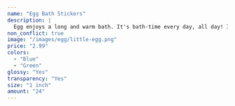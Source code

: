 ```yaml
---
name: "Egg Bath Stickers"
description: |
  Egg enjoys a long and warm bath. It's bath-time every day, all day! It's definitely not wasting water. Decorate your notebooks, calendars, and gifts with Egg.
non_conflict: true
image: "/images/egg/little-egg.png"
price: "2.99"
colors:
  - "Blue"
  - "Green"
glossy: "Yes"
transparency: "Yes"
size: "1 inch"
amount: "24"
---
```

